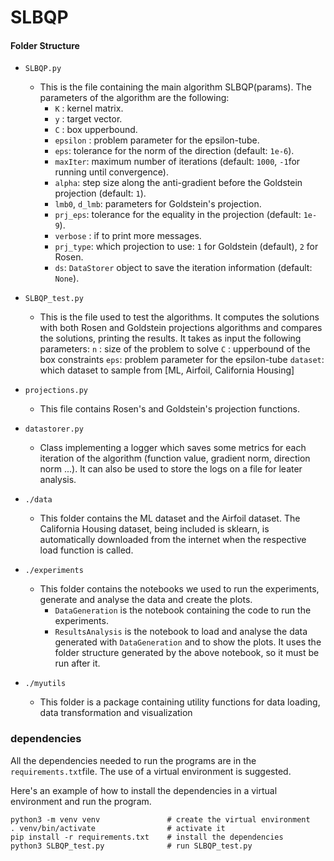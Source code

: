 # SLBQP

#### Folder Structure
* `SLBQP.py`
    * This is the file containing the main algorithm SLBQP(params).
    The parameters of the algorithm are the following:
        * `K` : kernel matrix.
        * `y` : target vector.
        * `C` : box upperbound.
        * `epsilon` : problem parameter for the epsilon-tube.
        * `eps`: tolerance for the norm of the direction (default: `1e-6`).
        * `maxIter`: maximum number of iterations (default: `1000`, `-1`for running until convergence).
        * `alpha`: step size along the anti-gradient before the Goldstein projection (default: `1`).
        * `lmb0`, `d_lmb`: parameters for Goldstein's projection.
        * `prj_eps`: tolerance for the equality in the projection (default: `1e-9`).
        * `verbose` : if to print more messages.
        * `prj_type`: which projection to use: `1` for Goldstein (default), `2` for Rosen.
        * `ds`: `DataStorer` object to save the iteration information (default: `None`).

* `SLBQP_test.py`
    * This is the file used to test the algorithms. It computes the solutions with both Rosen and Goldstein projections algorithms and compares the solutions, printing the results.
    It takes as input the following parameters:
    `n` : size of the problem to solve
    `C` : upperbound of the box constraints
    `eps`: problem parameter for the epsilon-tube
    `dataset`: which dataset to sample from [ML, Airfoil, California Housing]
* `projections.py`
    * This file contains Rosen's and Goldstein's projection functions.
* `datastorer.py`
    * Class implementing a logger which saves some metrics for each iteration of the algorithm (function value, gradient norm, direction norm ...). It can also be used to store the logs on a file for leater analysis.
* `./data`
    * This folder contains the ML dataset and the Airfoil dataset. The California Housing dataset, being included is sklearn, is automatically downloaded from the internet when the respective load function is called.
* `./experiments`
    * This folder contains the notebooks we used to run the experiments, generate and analyse the data and create the plots.
        * `DataGeneration` is the notebook containing the code to run the experiments.
        * `ResultsAnalysis` is the notebook to load and analyse the data generated with `DataGeneration` and to show the plots. It uses the folder structure generated by the above notebook, so it must be run after it.
* `./myutils`
    * This folder is a package containing utility functions for data loading, data transformation and visualization

### dependencies
All the dependencies needed to run the programs are in the `requirements.txt`file.
The use of a virtual environment is suggested.

Here's an example of how to install the dependencies in a virtual environment and run the program.

````
python3 -m venv venv               # create the virtual environment
. venv/bin/activate                # activate it
pip install -r requirements.txt    # install the dependencies
python3 SLBQP_test.py              # run SLBQP_test.py
````

